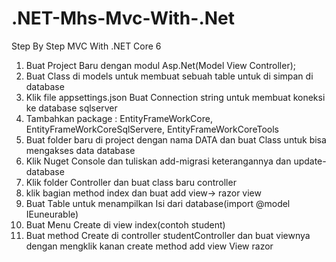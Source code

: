 # .NET-Mhs-Mvc-With-.Net
Step By Step MVC With .NET Core 6
1. Buat Project Baru dengan modul Asp.Net(Model View Controller);
2. Buat Class di models untuk membuat sebuah table untuk di simpan di database
3. Klik file appsettings.json Buat Connection string untuk membuat koneksi ke database sqlserver
4. Tambahkan package : EntityFrameWorkCore, EntityFrameWorkCoreSqlServere, EntityFrameWorkCoreTools
5. Buat folder baru di project dengan nama DATA dan buat Class untuk bisa mengakses data database
6. Klik Nuget Console dan tuliskan add-migrasi keterangannya dan update-database 
7. Klik folder Controller dan buat class baru controller
8. klik bagian method index dan buat add view-> razor view
9. Buat Table untuk menampilkan Isi dari database(import @model IEuneurable)
10. Buat Menu Create di view index(contoh student)
11. Buat method Create di controller studentController dan buat viewnya dengan mengklik kanan create method add view
    View razor
